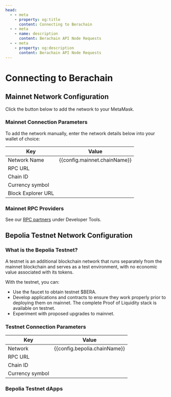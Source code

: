```yaml
---
head:
  - - meta
    - property: og:title
      content: Connecting to Berachain
  - - meta
    - name: description
      content: Berachain API Node Requests
  - - meta
    - property: og:description
      content: Berachain API Node Requests
---
```


<script setup>
  import config from '@berachain/config/constants.json';
  import AddNetwork from '@berachain/ui/AddNetwork';
  import CopyToClipboard from '@berachain/ui/CopyToClipboard';
</script>

# Connecting to Berachain

## Mainnet Network Configuration

Click the button below to add the network to your MetaMask.

<ClientOnly>
  <AddNetwork
    :chainId="config.mainnet.chainId"
    :chainName="config.mainnet.chainName"
    :nativeCurrencyName="config.mainnet.currencyName"
    :nativeCurrencySymbol="config.mainnet.currencySymbol"
    :nativeCurrencyDecimals="config.mainnet.decimals"
    :rpcUrl="config.mainnet.rpcUrl"
    :blockExplorerUrl="config.mainnet.dapps.berascan.url"
  />
</ClientOnly>

### Mainnet Connection Parameters

To add the network manually, enter the network details below into your wallet of choice:

| Key                | Value                                                                                  |
| ------------------ | -------------------------------------------------------------------------------------- |
| Network Name       | {{config.mainnet.chainName}}                                                           |
| RPC URL            | <ClientOnly><CopyToClipboard :text="config.mainnet.rpcUrl" /></ClientOnly>             |
| Chain ID           | <ClientOnly><CopyToClipboard :text="config.mainnet.chainId" /></ClientOnly>            |
| Currency symbol    | <ClientOnly><CopyToClipboard :text="config.mainnet.currencySymbol" /></ClientOnly>     |
| Block Explorer URL | <ClientOnly><CopyToClipboard :text="config.mainnet.dapps.berascan.url" /></ClientOnly> |

### Mainnet RPC Providers

See our [RPC partners](/developers/developer-tools#rpc-providers) under Developer Tools.

## Bepolia Testnet Network Configuration

<ClientOnly>
  <AddNetwork
    :chainId="config.bepolia.chainId"
    :chainName="config.bepolia.chainName"
    :nativeCurrencyName="config.bepolia.currencyName"
    :nativeCurrencySymbol="config.bepolia.currencySymbol"
    :nativeCurrencyDecimals="config.bepolia.decimals"
    :rpcUrl="config.bepolia.rpcUrl"
    :blockExplorerUrl="config.bepolia.dapps.berascan.url"
    :testnet="true"
  />
</ClientOnly>

### What is the Bepolia Testnet?

A testnet is an additional blockchain network that runs separately from the mainnet blockchain and serves as a test environment, with no economic value associated with its tokens.

With the testnet, you can:

- Use the faucet to obtain testnet $BERA.
- Develop applications and contracts to ensure they work properly prior to deploying them on mainnet. The complete Proof of Liquidity stack is available on testnet.
- Experiment with proposed upgrades to mainnet.

### Testnet Connection Parameters

| Key             | Value                                                                              |
| --------------- | ---------------------------------------------------------------------------------- |
| Network         | {{config.bepolia.chainName}}                                                       |
| RPC URL         | <ClientOnly><CopyToClipboard :text="config.bepolia.rpcUrl" /></ClientOnly>         |
| Chain ID        | <ClientOnly><CopyToClipboard :text="config.bepolia.chainId" /></ClientOnly>        |
| Currency symbol | <ClientOnly><CopyToClipboard :text="config.bepolia.currencySymbol" /></ClientOnly> |

### Bepolia Testnet dApps

<template v-for="(item) in config['bepolia']['dapps']">
  <table>
    <thead><tr><th>Name</th><th>URL</th></tr></thead>
    <tbody>
          <tr>
            <td><a :href="item.url">{{ item.name }}</a>
            <td>{{ item.url }}</td>
          </tr>
    </tbody>
  </table>
</template>
